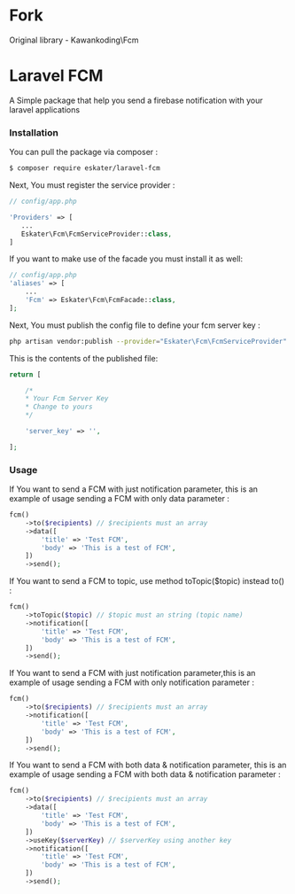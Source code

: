 # Fork

Original library - Kawankoding\Fcm

# Laravel FCM

A Simple package that help you send a firebase notification with your laravel applications

### Installation

You can pull the package via composer :

``` bash
$ composer require eskater/laravel-fcm
```

 Next, You must register the service provider :

 ``` php
// config/app.php

'Providers' => [
    ...
    Eskater\Fcm\FcmServiceProvider::class,
]
 ```

 If you want to make use of the facade you must install it as well:

```php
// config/app.php
'aliases' => [
    ...
    'Fcm' => Eskater\Fcm\FcmFacade::class,
];
```

Next, You must publish the config file to define your fcm server key :

```bash
php artisan vendor:publish --provider="Eskater\Fcm\FcmServiceProvider"
```

This is the contents of the published file:

```php
return [

    /*
    * Your Fcm Server Key
    * Change to yours
    */

    'server_key' => '',

];
```

### Usage

If You want to send a FCM with just notification parameter, this is an example of usage sending a FCM with only data parameter :
```php
fcm()
    ->to($recipients) // $recipients must an array
    ->data([
        'title' => 'Test FCM',
        'body' => 'This is a test of FCM',
    ])
    ->send();
```

If You want to send a FCM to topic, use method toTopic($topic) instead to() :
```php
fcm()
    ->toTopic($topic) // $topic must an string (topic name)
    ->notification([
        'title' => 'Test FCM',
        'body' => 'This is a test of FCM',
    ])
    ->send();
```

If You want to send a FCM with just notification parameter,this is an example of usage sending a FCM with only notification parameter :
```php
fcm()
    ->to($recipients) // $recipients must an array
    ->notification([
        'title' => 'Test FCM',
        'body' => 'This is a test of FCM',
    ])
    ->send();
```

If You want to send a FCM with both data & notification parameter, this is an example of usage sending a FCM with both data & notification parameter :
```php
fcm()
    ->to($recipients) // $recipients must an array
    ->data([
        'title' => 'Test FCM',
        'body' => 'This is a test of FCM',
    ])
    ->useKey($serverKey) // $serverKey using another key
    ->notification([
        'title' => 'Test FCM',
        'body' => 'This is a test of FCM',
    ])
    ->send();
```
